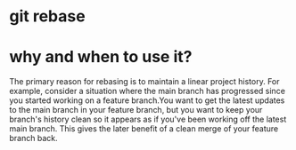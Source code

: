# git rebase

# why and when to use it?

The primary reason for rebasing is to maintain a linear project history. For example, consider a situation where the main branch has progressed since you started working on a feature branch.You want to get the latest updates to the main branch in your feature branch, but you want to keep your branch's history clean so it appears as if you've been working off the latest main branch. This gives the later benefit of a clean merge of your feature branch back.